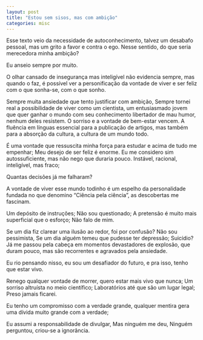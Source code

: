 ```yaml
---
layout: post
title: "Estou sem sisos, mas com ambição"
categories: misc
---
```


Esse texto veio da necessidade de autoconhecimento, talvez um desabafo pessoal, mas um grito a favor e contra o ego. Nesse sentido, do que seria merecedora minha ambição? 

Eu anseio sempre por muito. 

O olhar cansado de insegurança mas inteligível não evidencia sempre, mas quando o faz, é possível ver a personificação da vontade de viver e ser feliz com o que sonha-se, com o que sonho.

Sempre muita ansiedade que tento justificar com ambição, 
Sempre tornei real a possibilidade de viver como um cientista, um entusiasmado jovem que quer ganhar o mundo com seu conhecimento libertador de mau humor, nenhum deles resistem.
O sorriso e a vontade de bem-estar vencem.
A fluência em línguas essencial para a publicação de artigos, mas também para a absorção da cultura, a cultura de um mundo todo.

É uma vontade que ressuscita minha força para estudar e acima de tudo me empenhar;
Meu desejo de ser feliz é enorme.
Eu me considero sim autossuficiente, mas não nego que duraria pouco.
Instável, racional, inteligível, mas fraco;

Quantas decisões já me falharam?

A vontade de viver esse mundo todinho é um espelho da personalidade fundada no que denomino “Ciência pela ciência”, as descobertas me fascinam.

Um depósito de instruções;
Não sou questionado;
A pretensão é muito mais superficial que o esforço;
Não falo de mim.

Se um dia fiz clarear uma ilusão ao redor,
foi por confusão?
Não sou pessimista,
Se um dia alguém temeu que pudesse ter depressão;
Suicídio?
Já me passou pela cabeça em momentos devastadores de explosão, que duram pouco, mas são recorrentes e agravados pela ansiedade.

Eu rio pensando nisso,
eu sou um desafiador do futuro, 
e pra isso, tenho que estar vivo.

Renego qualquer vontade de morrer,
quero estar mais vivo que nunca;
Um sorriso altruísta no meio científico;
Laboratórios até que são um lugar legal;
Preso jamais ficarei.

Eu tenho um compromisso com a verdade grande,
qualquer mentira gera uma dívida muito grande com a verdade;

Eu assumi a responsabilidade de divulgar,
Mas ninguém me deu, 
Ninguém perguntou,
criou-se a ignorância.
